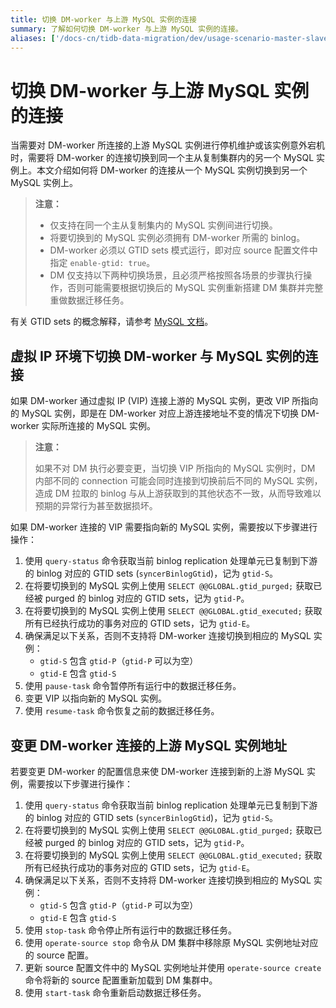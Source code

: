 ```yaml
---
title: 切换 DM-worker 与上游 MySQL 实例的连接
summary: 了解如何切换 DM-worker 与上游 MySQL 实例的连接。
aliases: ['/docs-cn/tidb-data-migration/dev/usage-scenario-master-slave-switch/']
---
```


# 切换 DM-worker 与上游 MySQL 实例的连接

当需要对 DM-worker 所连接的上游 MySQL 实例进行停机维护或该实例意外宕机时，需要将 DM-worker 的连接切换到同一个主从复制集群内的另一个 MySQL 实例上。本文介绍如何将 DM-worker 的连接从一个 MySQL 实例切换到另一个 MySQL 实例上。

> **注意：**
>
> - 仅支持在同一个主从复制集内的 MySQL 实例间进行切换。
> - 将要切换到的 MySQL 实例必须拥有 DM-worker 所需的 binlog。
> - DM-worker 必须以 GTID sets 模式运行，即对应 source 配置文件中指定 `enable-gtid: true`。
> - DM 仅支持以下两种切换场景，且必须严格按照各场景的步骤执行操作，否则可能需要根据切换后的 MySQL 实例重新搭建 DM 集群并完整重做数据迁移任务。

有关 GTID sets 的概念解释，请参考 [MySQL 文档](https://dev.mysql.com/doc/refman/8.0/en/replication-gtids-concepts.html#replication-gtids-concepts-gtid-sets)。

## 虚拟 IP 环境下切换 DM-worker 与 MySQL 实例的连接

如果 DM-worker 通过虚拟 IP (VIP) 连接上游的 MySQL 实例，更改 VIP 所指向的 MySQL 实例，即是在 DM-worker 对应上游连接地址不变的情况下切换 DM-worker 实际所连接的 MySQL 实例。

> **注意：**
>
> 如果不对 DM 执行必要变更，当切换 VIP 所指向的 MySQL 实例时，DM 内部不同的 connection 可能会同时连接到切换前后不同的 MySQL 实例，造成 DM 拉取的 binlog 与从上游获取到的其他状态不一致，从而导致难以预期的异常行为甚至数据损坏。

如果 DM-worker 连接的 VIP 需要指向新的 MySQL 实例，需要按以下步骤进行操作：

1. 使用 `query-status` 命令获取当前 binlog replication 处理单元已复制到下游的 binlog 对应的 GTID sets (`syncerBinlogGtid`)，记为 `gtid-S`。
2. 在将要切换到的 MySQL 实例上使用 `SELECT @@GLOBAL.gtid_purged;` 获取已经被 purged 的 binlog 对应的 GTID sets，记为 `gtid-P`。
3. 在将要切换到的 MySQL 实例上使用 `SELECT @@GLOBAL.gtid_executed;` 获取所有已经执行成功的事务对应的 GTID sets，记为 `gtid-E`。
4. 确保满足以下关系，否则不支持将 DM-worker 连接切换到相应的 MySQL 实例：
    - `gtid-S` 包含 `gtid-P`（`gtid-P` 可以为空）
    - `gtid-E` 包含 `gtid-S`
5. 使用 `pause-task` 命令暂停所有运行中的数据迁移任务。
6. 变更 VIP 以指向新的 MySQL 实例。
7. 使用 `resume-task` 命令恢复之前的数据迁移任务。

## 变更 DM-worker 连接的上游 MySQL 实例地址

若要变更 DM-worker 的配置信息来使 DM-worker 连接到新的上游 MySQL 实例，需要按以下步骤进行操作：

1. 使用 `query-status` 命令获取当前 binlog replication 处理单元已复制到下游的 binlog 对应的 GTID sets (`syncerBinlogGtid`)，记为 `gtid-S`。
2. 在将要切换到的 MySQL 实例上使用 `SELECT @@GLOBAL.gtid_purged;` 获取已经被 purged 的 binlog 对应的 GTID sets，记为 `gtid-P`。
3. 在将要切换到的 MySQL 实例上使用 `SELECT @@GLOBAL.gtid_executed;` 获取所有已经执行成功的事务对应的 GTID sets，记为 `gtid-E`。
4. 确保满足以下关系，否则不支持将 DM-worker 连接切换到相应的 MySQL 实例：
    - `gtid-S` 包含 `gtid-P`（`gtid-P` 可以为空）
    - `gtid-E` 包含 `gtid-S`
5. 使用 `stop-task` 命令停止所有运行中的数据迁移任务。
6. 使用 `operate-source stop` 命令从 DM 集群中移除原 MySQL 实例地址对应的 source 配置。
7. 更新 source 配置文件中的 MySQL 实例地址并使用 `operate-source create` 命令将新的 source 配置重新加载到 DM 集群中。
8. 使用 `start-task` 命令重新启动数据迁移任务。
